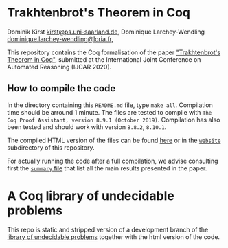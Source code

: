 # Trakhtenbrot's Theorem in Coq

Dominik Kirst <kirst@ps.uni-saarland.de>, Dominique Larchey-Wendling <dominique.larchey-wendling@loria.fr>,

This repository contains the Coq formalisation of the paper 
["Trakhtenbrot's Theorem in Coq"](http://www.loria.fr/~larchey/papers/trakhtenbrot.pdf), submitted at the
International Joint Conference on Automated Reasoning (IJCAR 2020).

## How to compile the code

In the directory containing this `README.md` file, type `make all`. Compilation time should be arround 1 minute.
The files are tested to compile with `The Coq Proof Assistant, version 8.9.1 (October 2019)`. Compilation
has also been tested and should work with version `8.8.2`, `8.10.1`.

The compiled HTML version of the files can be found [here](http://www.ps.uni-saarland.de/extras/fol-trakh/website/toc.html) 
or in the [`website`](website) subdirectory of this repository.

For actually running the code after a full compilation, we advise consulting 
first the [`summary` file](theories/TRAKHTENBROT/summary.v)
that list all the main results presented in the paper.

# A Coq library of undecidable problems

This repo is static and stripped version of a development branch of the 
[library of undecidable problems](https://github.com/uds-psl/coq-library-undecidability) 
together with the html version of the code.

